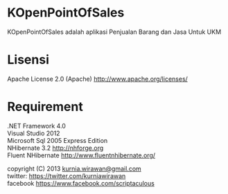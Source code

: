 KOpenPointOfSales
=================

KOpenPointOfSales adalah aplikasi Penjualan Barang dan Jasa Untuk UKM

Lisensi
=======
Apache License 2.0 (Apache) http://www.apache.org/licenses/

Requirement
===========
.NET Framework 4.0<br/>
Visual Studio 2012 <br/>
Microsoft Sql 2005 Express Edition<br/>
NHibernate 3.2 http://nhforge.org <br/>
Fluent NHibernate http://www.fluentnhibernate.org/

copyright (C) 2013 kurnia.wirawan@gmail.com <br/>
twitter: https://twitter.com/kurniawirawan <br/>
facebook https://www.facebook.com/scriptaculous
